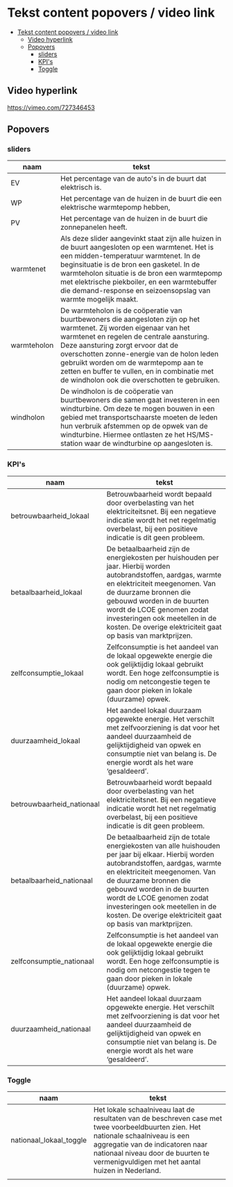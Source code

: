 # Tekst content popovers / video link

- [Tekst content popovers / video link](#tekst-content-popovers--video-link)
	- [Video hyperlink](#video-hyperlink)
	- [Popovers](#popovers)
		- [sliders](#sliders)
		- [KPI's](#kpis)
		- [Toggle](#toggle)

## Video hyperlink
https://vimeo.com/727346453

## Popovers

### sliders
| naam        | tekst                                                                                                                                                                                                                                                                                                                                                                                                  |
| ----------- | ------------------------------------------------------------------------------------------------------------------------------------------------------------------------------------------------------------------------------------------------------------------------------------------------------------------------------------------------------------------------------------------------------ |
| EV          | Het percentage van de auto's in de buurt dat   elektrisch is.                                                                                                                                                                                                                                                                                                                                          |
| WP          | Het percentage van de huizen in de buurt die een   elektrische warmtepomp hebben,                                                                                                                                                                                                                                                                                                                      |
| PV          | Het percentage van de huizen in de buurt die zonnepanelen   heeft.                                                                                                                                                                                                                                                                                                                                     |
| warmtenet   | Als deze slider aangevinkt staat zijn alle   huizen in de buurt aangesloten op een warmtenet. Het is een   midden-temperatuur warmtenet. In de beginsituatie is de bron een gasketel. In   de warmteholon situatie is de bron een warmtepomp met elektrische piekboiler,   en een warmtebuffer die demand-response en seizoensopslag van warmte mogelijk   maakt.                                      |
| warmteholon | De warmteholon is de coöperatie van   buurtbewoners die aangesloten zijn op het warmtenet. Zij worden eigenaar van   het warmtenet en regelen de centrale aansturing. Deze aansturing zorgt ervoor   dat de overschotten zonne-energie van de holon leden gebruikt worden om de   warmtepomp aan te zetten en buffer te vullen, en in combinatie met de   windholon ook die overschotten te gebruiken. |
| windholon   | De windholon is de coöperatie van buurtbewoners   die samen gaat investeren in een windturbine. Om deze te mogen bouwen in een   gebied met transportschaarste moeten de leden hun verbruik afstemmen op de   opwek van de windturbine. Hiermee ontlasten ze het HS/MS-station waar de   windturbine op aangesloten is.                                                                                |


### KPI's
| naam                      | tekst                                                                                                                                                                                                                                                                                                                                                                   |
| ------------------------- | ----------------------------------------------------------------------------------------------------------------------------------------------------------------------------------------------------------------------------------------------------------------------------------------------------------------------------------------------------------------------- |
| betrouwbaarheid_lokaal    | Betrouwbaarheid wordt bepaald door overbelasting   van het elektriciteitsnet. Bij een negatieve indicatie wordt het net   regelmatig overbelast, bij een positieve indicatie is dit geen probleem.                                                                                                                                                                      |
| betaalbaarheid_lokaal     | De betaalbaarheid zijn de energiekosten per   huishouden per jaar. Hierbij worden autobrandstoffen, aardgas, warmte en   elektriciteit meegenomen. Van de duurzame bronnen die gebouwd worden in de   buurten wordt de LCOE genomen zodat investeringen ook meetellen in de kosten.   De overige elektriciteit gaat op basis van marktprijzen.                          |
| zelfconsumptie_lokaal     | Zelfconsumptie is het aandeel van de lokaal   opgewekte energie die ook gelijktijdig lokaal gebruikt wordt. Een hoge   zelfconsumptie is nodig om netcongestie tegen te gaan door pieken in lokale   (duurzame) opwek.                                                                                                                                                  |
| duurzaamheid_lokaal       | Het aandeel lokaal duurzaam opgewekte energie.   Het verschilt met zelfvoorziening is dat voor het aandeel duurzaamheid de   gelijktijdigheid van opwek en consumptie niet van belang is. De energie wordt   als het ware ‘gesaldeerd’.                                                                                                                                 |
| betrouwbaarheid_nationaal | Betrouwbaarheid wordt bepaald door overbelasting   van het elektriciteitsnet. Bij een negatieve indicatie wordt het net   regelmatig overbelast, bij een positieve indicatie is dit geen probleem.                                                                                                                                                                      |
| betaalbaarheid_nationaal  | De betaalbaarheid zijn de totale energiekosten van   alle huishouden per jaar bij elkaar. Hierbij worden autobrandstoffen,   aardgas, warmte en elektriciteit meegenomen. Van de duurzame bronnen die   gebouwd worden in de buurten wordt de LCOE genomen zodat investeringen ook   meetellen in de kosten. De overige elektriciteit gaat op basis van   marktprijzen. |
| zelfconsumptie_nationaal  | Zelfconsumptie is het aandeel van de lokaal   opgewekte energie die ook gelijktijdig lokaal gebruikt wordt. Een hoge   zelfconsumptie is nodig om netcongestie tegen te gaan door pieken in lokale   (duurzame) opwek.                                                                                                                                                  |
| duurzaamheid_nationaal    | Het aandeel lokaal duurzaam opgewekte energie.   Het verschilt met zelfvoorziening is dat voor het aandeel duurzaamheid de   gelijktijdigheid van opwek en consumptie niet van belang is. De energie wordt   als het ware ‘gesaldeerd’.                                                                                                                                 |


### Toggle
| naam                    | tekst                                                                                                                                                                                                                                                                 |
| ----------------------- | --------------------------------------------------------------------------------------------------------------------------------------------------------------------------------------------------------------------------------------------------------------------- |
| nationaal_lokaal_toggle | Het lokale schaalniveau laat de resultaten van   de beschreven case met twee voorbeeldbuurten zien. Het nationale schaalniveau   is een aggregatie van de indicatoren naar nationaal niveau door de buurten te   vermenigvuldigen met het aantal huizen in Nederland. |
|                         |                                                                                                                                                                                                                                                                       |